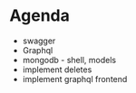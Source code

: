 # Agenda
- swagger
- Graphql
- mongodb - shell, models
- implement deletes
- implement graphql frontend
